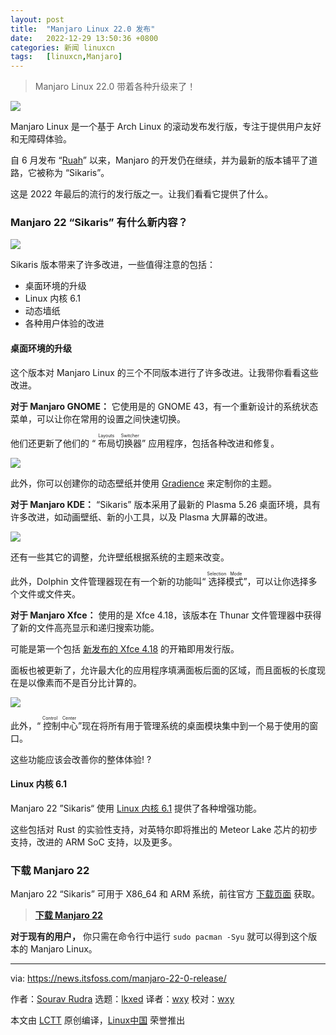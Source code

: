 ```yaml
---
layout: post
title:	"Manjaro Linux 22.0 发布"
date:	2022-12-29 13:50:36 +0800 
categories:	新闻 linuxcn 
tags:	[linuxcn,Manjaro]
---
```




> 
> Manjaro Linux 22.0 带着各种升级来了！
> 
> 
> 


![](/Asserts/Images//attachment/album/202212/29/135037kg7ka5ksx6ak37pp.png)


Manjaro Linux 是一个基于 Arch Linux 的滚动发布发行版，专注于提供用户友好和无障碍体验。


自 6 月发布 “[Ruah](https://news.itsfoss.com/manjaro-21-3-0-release/)” 以来，Manjaro 的开发仍在继续，并为最新的版本铺平了道路，它被称为 “Sikaris”。


这是 2022 年最后的流行的发行版之一。让我们看看它提供了什么。


### Manjaro 22 “Sikaris” 有什么新内容？


![](/Asserts/Images//attachment/album/202212/29/135038vlcmlhob5dhxod9v.png)


Sikaris 版本带来了许多改进，一些值得注意的包括：


* 桌面环境的升级
* Linux 内核 6.1
* 动态墙纸
* 各种用户体验的改进


#### 桌面环境的升级


这个版本对 Manjaro Linux 的三个不同版本进行了许多改进。让我带你看看这些改进。


**对于 Manjaro GNOME：** 它使用是的 GNOME 43，有一个重新设计的系统状态菜单，可以让你在常用的设置之间快速切换。


他们还更新了他们的 “<ruby> 布局切换器 <rt>  Layouts Switcher </rt></ruby>” 应用程序，包括各种改进和修复。


![](/Asserts/Images//attachment/album/202212/29/135039v42m2524q4m4bb2m.png)


此外，你可以创建你的动态壁纸并使用 [Gradience](https://github.com/GradienceTeam/Gradience) 来定制你的主题。


**对于 Manjaro KDE：** “Sikaris” 版本采用了最新的 Plasma 5.26 桌面环境，具有许多改进，如动画壁纸、新的小工具，以及 Plasma 大屏幕的改进。


![](/Asserts/Images//attachment/album/202212/29/135040vi6g2156ihqiy9i3.png)


还有一些其它的调整，允许壁纸根据系统的主题来改变。


此外，Dolphin 文件管理器现在有一个新的功能叫“<ruby> 选择模式 <rt>  Selection Mode </rt></ruby>”，可以让你选择多个文件或文件夹。


**对于 Manjaro Xfce：** 使用的是 Xfce 4.18，该版本在 Thunar 文件管理器中获得了新的文件高亮显示和递归搜索功能。


可能是第一个包括 [新发布的 Xfce 4.18](https://news.itsfoss.com/xfce-4-18-release/) 的开箱即用发行版。


面板也被更新了，允许最大化的应用程序填满面板后面的区域，而且面板的长度现在是以像素而不是百分比计算的。


![](/Asserts/Images//attachment/album/202212/29/135041c4m1joiztqqi4qb4.png)


此外，“<ruby> 控制中心 <rt>  Control Center </rt></ruby>”现在将所有用于管理系统的桌面模块集中到一个易于使用的窗口。


这些功能应该会改善你的整体体验! ?


#### Linux 内核 6.1


Manjaro 22 ”Sikaris“ 使用 [Linux 内核 6.1](https://news.itsfoss.com/linux-kernel-6-1-release/) 提供了各种增强功能。


这些包括对 Rust 的实验性支持，对英特尔即将推出的 Meteor Lake 芯片的初步支持，改进的 ARM SoC 支持，以及更多。


### 下载 Manjaro 22


Manjaro 22 “Sikaris” 可用于 X86\_64 和 ARM 系统，前往官方 [下载页面](https://manjaro.org/download/) 获取。



> 
> **[下载 Manjaro 22](https://manjaro.org/download/)**
> 
> 
> 


**对于现有的用户，** 你只需在命令行中运行 `sudo pacman -Syu` 就可以得到这个版本的 Manjaro Linux。




---


via: <https://news.itsfoss.com/manjaro-22-0-release/>


作者：[Sourav Rudra](https://news.itsfoss.com/author/sourav/) 选题：[lkxed](https://github.com/lkxed) 译者：[wxy](https://github.com/wxy) 校对：[wxy](https://github.com/wxy)


本文由 [LCTT](https://github.com/LCTT/TranslateProject) 原创编译，[Linux中国](https://linux.cn/) 荣誉推出
